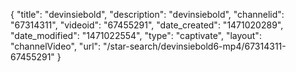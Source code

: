 {
    "title": "devinsiebold",
    "description": "devinsiebold",
    "channelid": "67314311",
    "videoid": "67455291",
    "date_created": "1471020289",
    "date_modified": "1471022554",
    "type": "captivate",
    "layout": "channelVideo",
    "url": "\/star-search\/devinsiebold6-mp4\/67314311-67455291"
}
